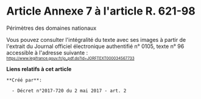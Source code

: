 # Article Annexe 7 à l'article R. 621-98

Périmètres des domaines nationaux

Vous pouvez consulter l'intégralité du texte avec ses images à partir de l'extrait du Journal officiel électronique
authentifié n° 0105, texte n° 96 accessible à l'adresse suivante :  
  <font size="1" color="#0066cc">https://www.legifrance.gouv.fr/jo_pdf.do?id=JORFTEXT000034567733</font>

**Liens relatifs à cet article**

	**Créé par**:

	  - Décret n°2017-720 du 2 mai 2017 - art. 2
